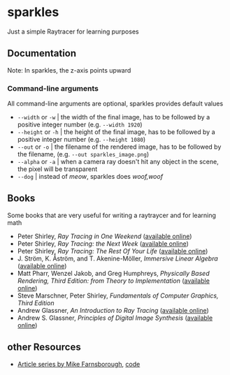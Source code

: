 # sparkles
Just a simple Raytracer for learning purposes

## Documentation
Note: In sparkles, the z-axis points upward

### Command-line arguments
All command-line arguments are optional, sparkles provides default values
* `--width` or `-w` | the width of the final image, has to be followed by a positive integer number (e.g. `--width 1920`)
* `--height` or `-h` | the height of the final image, has to be followed by a positive integer number (e.g. `--height 1080`)
* `--out` or `-o` | the filename of the rendered image, has to be followed by the filename, (e.g. `--out sparkles_image.png`)
* `--alpha` or `-a` | when a camera ray doesn't hit any object in the scene, the pixel will be transparent
* `--dog` | instead of _meow_, sparkles does _woof,woof_

## Books
Some books that are very useful for writing a raytraycer and for learning math
* Peter Shirley, _Ray Tracing in One Weekend_ ([available online](https://raytracing.github.io/books/RayTracingInOneWeekend.html))
* Peter Shirley, _Ray Tracing: the Next Week_ ([available online](https://raytracing.github.io/books/RayTracingTheNextWeek.html))
* Peter Shirley, _Ray Tracing: The Rest Of Your Life_ ([available online](https://raytracing.github.io/books/RayTracingTheRestOfYourLife.html))
* J. Ström, K. Åström, and T. Akenine-Möller, _Immersive Linear Algebra_ ([available online](http://immersivemath.com/ila/index.html))
* Matt Pharr, Wenzel Jakob, and Greg Humphreys, _Physically Based Rendering, Third Edition: from Theory to Implementation_ ([available online](http://www.pbr-book.org/))
* Steve Marschner, Peter Shirley, _Fundamentals of Computer Graphics, Third Edition_
* Andrew Glassner, _An Introduction to Ray Tracing_ ([available online](http://www.realtimerendering.com/raytracing/An-Introduction-to-Ray-Tracing-The-Morgan-Kaufmann-Series-in-Computer-Graphics-.pdf))
* Andrew S. Glassner, _Principles of Digital Image Synthesis_ ([available online](http://realtimerendering.com/Principles_of_Digital_Image_Synthesis_v1.0.1.pdf))

## other Resources
* [Article series by Mike Farnsborough](http://renderspud.blogspot.com/2012/04/basic-ray-tracer-stage-1.html), [code](https://github.com/Tecla/Rayito)
